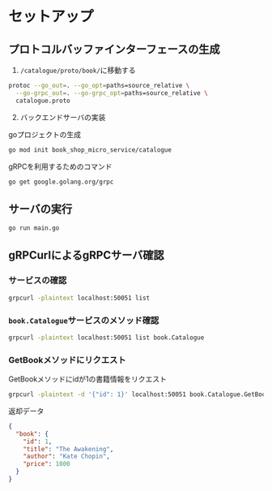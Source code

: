 # セットアップ

## プロトコルバッファインターフェースの生成

1. `/catalogue/proto/book/`に移動する
```bash
protoc --go_out=. --go_opt=paths=source_relative \
  --go-grpc_out=. --go-grpc_opt=paths=source_relative \
  catalogue.proto
```

2. バックエンドサーバの実装

goプロジェクトの生成
```bash
go mod init book_shop_micro_service/catalogue
```

gRPCを利用するためのコマンド
```bash
go get google.golang.org/grpc
```

## サーバの実行

```bash
go run main.go
```

## gRPCurlによるgRPCサーバ確認

### サービスの確認
```bash
grpcurl -plaintext localhost:50051 list
```

### `book.Catalogue`サービスのメソッド確認
```bash
grpcurl -plaintext localhost:50051 list book.Catalogue
```

### GetBookメソッドにリクエスト
GetBookメソッドにidが1の書籍情報をリクエスト

```bash
grpcurl -plaintext -d '{"id": 1}' localhost:50051 book.Catalogue.GetBook
```
返却データ
```json
{
  "book": {
    "id": 1,
    "title": "The Awakening",
    "author": "Kate Chopin",
    "price": 1000
  }
}
```
